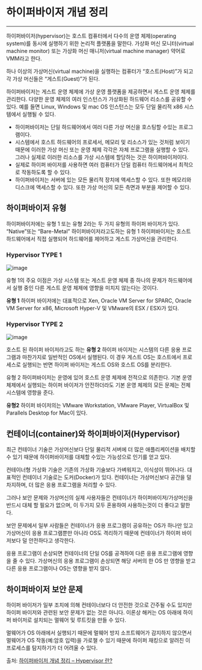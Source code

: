 # 하이퍼바이저 개념 정리

------

하이퍼바이저(hypervisor)는 호스트 컴퓨터에서 다수의 운영 체제(operating system)를 동시에 실행하기 위한 논리적 플랫폼을 말한다. 가상화 머신 모니터(virtual machine monitor) 또는 가상화 머신 매니저(virtual machine manager) 약어로 VMM라고 한다.

하나 이상의 가상머신(virtual machine)을 실행하는 컴퓨터가 “호스트(Host)”가 되고 각 가상 머신들은 “게스트(Guest)”가 된다.

하이퍼바이저는 게스트 운영 체제에 가상 운영 플랫폼을 제공하면서 게스트 운영 체제를 관리한다. 다양한 운영 체제의 여러 인스턴스가 가상화된 하드웨어 리소스를 공유할 수 있다. 예를 들면 Linux, Windows 및 mac OS 인스턴스는 모두 단일 물리적 x86 시스템에서 실행될 수 있다.

- 하이퍼바이저는 단일 하드웨어에서 여러 다른 가상 머신을 호스팅할 수있는 프로그램이다.
- 시스템에서 호스트 하드웨어의 프로세서, 메모리 및 리소스가 있는 것처럼 보이기 때문에 이러한 가상 머신 또는 운영 체제 각각은 자체 프로그램을 실행할 수 있다. 그러나 실제로 이러한 리소스를 가상 시스템에 할당하는 것은 하이퍼바이저이다.
- 실제로 하이퍼 바이저를 사용하면 여러 컴퓨터가 단일 컴퓨터 하드웨어에서 최적으로 작동하도록 할 수 있다.
- 하이퍼바이저는 서버에 있는 모든 물리적 장치에 액세스할 수 있다. 또한 메모리와 디스크에 액세스할 수 있다. 또한 가상 머신의 모든 측면과 부분을 제어할 수 있다.



## 하이퍼바이저 유형

하이퍼바이저에는 유형 1 또는 유형 2라는 두 가지 유형의 하이퍼 바이저가 있다. “Native”또는 “Bare-Metal” 하이퍼바이저라고도하는 유형 1 하이퍼바이저는 호스트 하드웨어에서 직접 실행되어 하드웨어를 제어하고 게스트 가상머신을 관리한다.

### Hypervisor TYPE 1

![image](https://user-images.githubusercontent.com/42468263/185088561-be227259-7dd6-4fbf-a843-01c62b3aadd9.png)

유형 1의 주요 이점은 가상 시스템 또는 게스트 운영 체제 중 하나의 문제가 하드웨어에서 실행 중인 다른 게스트 운영 체제에 영향을 미치지 않는다는 것이다.

**유형 1** 하이퍼 바이저에는 대표적으로 Xen, Oracle VM Server for SPARC, Oracle VM Server for x86, Microsoft Hyper-V 및 VMware의 ESX / ESXi가 있다.

### Hypervisor TYPE 2

![image](https://user-images.githubusercontent.com/42468263/185088865-45a81f84-50d8-4c06-9148-56679b57ce8f.png)

호스트 된 하이퍼 바이저라고도 하는 **유형 2** 하이퍼 바이저는 시스템의 다른 응용 프로그램과 마찬가지로 일반적인 OS에서 실행된다. 이 경우 게스트 OS는 호스트에서 프로세스로 실행되는 반면 하이퍼 바이저는 게스트 OS와 호스트 OS를 분리한다.

유형 2 하이퍼바이저는 운영에 있어 호스트 운영 체제에 전적으로 의존한다. 기본 운영 체제에서 실행되는 하이퍼 바이저가 안전하더라도 기본 운영 체제의 모든 문제는 전체 시스템에 영향을 준다.

**유형2** 하이퍼 바이저의는 VMware Workstation, VMware Player, VirtualBox 및 Parallels Desktop for Mac이 있다.



## 컨테이너(container)와 하이퍼바이저(Hypervisor)

최근 컨테이너 기술은 가상머신보다 단일 물리적 서버에 더 많은 애플리케이션을 배치할 수 있기 때문에 하이퍼바이저를 대체할 수있는 가능성으로 인기를 얻고 있다.

컨테이너형 가상화 기술은 기존의 가상화 기술보다 가벼워지고, 이식성이 뛰어나다. 대표적인 컨테이너 기술로는 도커(Docker)가 있다. 컨테이너는 가상머신보다 공간을 덜 차지하며, 더 많은 응용 프로그램을 처리할 수 있다.

그러나 보안 문제와 가상머신의 실제 사용자들은 컨테이너가 하이퍼바이저/가상머신을 반드시 대체 할 필요가 없으며, 이 두가지 모두 혼용하여 사용하는것이 더 좋다고 말한다.

보안 문제에서 일부 사람들은 컨테이너가 응용 프로그램이 공유하는 OS가 하나만 있고 가상머신이 응용 프로그램뿐만 아니라 OS도 격리하기 때문에 컨테이너가 하이퍼 바이저보다 덜 안전하다고 생각한다.

응용 프로그램이 손상되면 컨테이너의 단일 OS를 공격하여 다른 응용 프로그램에 영향을 줄 수 있다. 가상머신의 응용 프로그램이 손상되면 해당 서버의 한 OS 만 영향을 받고 다른 응용 프로그램이나 OS는 영향을 받지 않다.



## 하이퍼바이저 보안 문제

하이퍼 바이저가 일부 조치에 의해 컨테이너보다 더 안전한 것으로 간주될 수도 있지만 하이퍼 바이저와 관련된 보안 문제가 없는 것은 아니다. 이론상 해커는 OS 아래에 하이퍼 바이저로 설치되는 멀웨어 및 루트킷을 만들 수 있다.

멀웨어가 OS 아래에서 실행되기 때문에 멀웨어 방지 소프트웨어가 감지하지 않으면서 멀웨어가 OS 작동(예:암호 입력)을 가로챌 수 있기 때문에 하이퍼 재킹으로 알려진 이 프로세스를 탐지하기가 더 어려울 수 있다.



출처: [하이퍼바이저 개념 정리 – Hypervisor 란?](https://dora-guide.com/%ED%95%98%EC%9D%B4%ED%8D%BC%EB%B0%94%EC%9D%B4%EC%A0%80/)